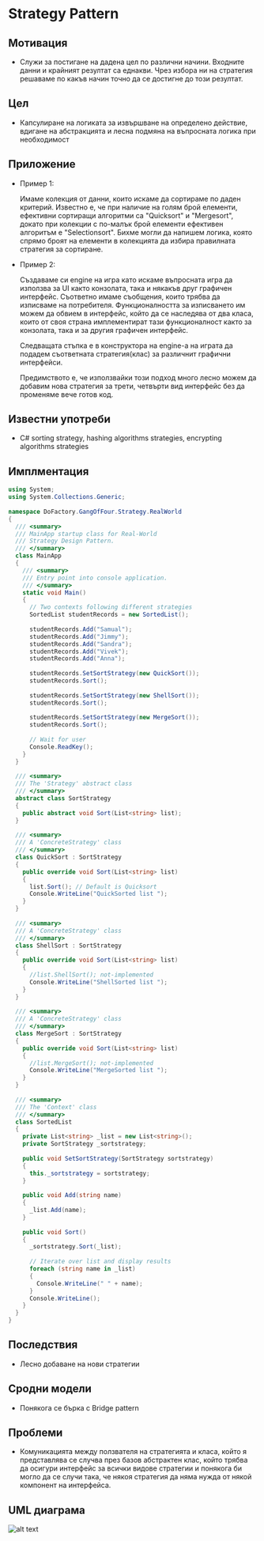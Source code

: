 ﻿# Strategy Pattern

## Мотивация

 * Служи за  постигане на дадена цел по различни начини. Входните данни и крайният резултат са еднакви. Чрез избора ни на стратегия решаваме по какъв начин точно да се достигне до този резултат. 

## Цел

 * Капсулиране на логиката за извършване на определено действие, вдигане на абстракцията и лесна подмяна на въпросната логика при необходимост

## Приложение

* Пример 1:

	Имаме колекция от данни, които искаме да сортираме по даден критерий. Известно е, че при наличие на голям брой елементи, ефективни сортиращи алгоритми са "Quicksort" и "Mergesort", докато при колекции с по-малък брой елементи ефективен алгоритъм е "Selectionsort". Бихме могли да напишем логика, която спрямо броят на елементи в колекцията да избира правилната стратегия за сортиране.
    
    
* Пример 2:

	Създаваме си engine на игра като искаме въпросната игра да използва за UI както конзолата, така и някакъв друг графичен интерфейс. Съответно имаме съобщения, които трябва да изписваме на потребителя. Функционалността за изписването им можем да обвием в интерфейс, който да се наследява от два класа, които  от своя страна имплементират тази функционалност както за конзолата, така и за другия графичен интерфейс.
    
    Следващата стъпка е в конструктора на engine-a на играта да подадем съответната стратегия(клас) за различнит графични интерфейси. 
    
    Предимството е, че използвайки този подход много лесно можем да добавим нова стратегия за трети, четвърти вид интерфейс без да променяме вече готов код.

	
	
    
## Известни употреби
* C# sorting strategy, hashing algorithms strategies, encrypting algorithms strategies

## Имплментация 

```c#
using System;
using System.Collections.Generic;
 
namespace DoFactory.GangOfFour.Strategy.RealWorld
{
  /// <summary>
  /// MainApp startup class for Real-World 
  /// Strategy Design Pattern.
  /// </summary>
  class MainApp
  {
    /// <summary>
    /// Entry point into console application.
    /// </summary>
    static void Main()
    {
      // Two contexts following different strategies
      SortedList studentRecords = new SortedList();
 
      studentRecords.Add("Samual");
      studentRecords.Add("Jimmy");
      studentRecords.Add("Sandra");
      studentRecords.Add("Vivek");
      studentRecords.Add("Anna");
 
      studentRecords.SetSortStrategy(new QuickSort());
      studentRecords.Sort();
 
      studentRecords.SetSortStrategy(new ShellSort());
      studentRecords.Sort();
 
      studentRecords.SetSortStrategy(new MergeSort());
      studentRecords.Sort();
 
      // Wait for user
      Console.ReadKey();
    }
  }
 
  /// <summary>
  /// The 'Strategy' abstract class
  /// </summary>
  abstract class SortStrategy
  {
    public abstract void Sort(List<string> list);
  }
 
  /// <summary>
  /// A 'ConcreteStrategy' class
  /// </summary>
  class QuickSort : SortStrategy
  {
    public override void Sort(List<string> list)
    {
      list.Sort(); // Default is Quicksort
      Console.WriteLine("QuickSorted list ");
    }
  }
 
  /// <summary>
  /// A 'ConcreteStrategy' class
  /// </summary>
  class ShellSort : SortStrategy
  {
    public override void Sort(List<string> list)
    {
      //list.ShellSort(); not-implemented
      Console.WriteLine("ShellSorted list ");
    }
  }
 
  /// <summary>
  /// A 'ConcreteStrategy' class
  /// </summary>
  class MergeSort : SortStrategy
  {
    public override void Sort(List<string> list)
    {
      //list.MergeSort(); not-implemented
      Console.WriteLine("MergeSorted list ");
    }
  }
 
  /// <summary>
  /// The 'Context' class
  /// </summary>
  class SortedList
  {
    private List<string> _list = new List<string>();
    private SortStrategy _sortstrategy;
 
    public void SetSortStrategy(SortStrategy sortstrategy)
    {
      this._sortstrategy = sortstrategy;
    }
 
    public void Add(string name)
    {
      _list.Add(name);
    }
 
    public void Sort()
    {
      _sortstrategy.Sort(_list);
 
      // Iterate over list and display results
      foreach (string name in _list)
      {
        Console.WriteLine(" " + name);
      }
      Console.WriteLine();
    }
  }
}
  ```

## Последствия
* Лесно добаване на нови стратегии 

## Сродни модели
* Понякога се бърка с Bridge pattern

## Проблеми
* Комуникацията между ползвателя на стратегията и класа, който я представлява се случва през базов абстрактен клас, който трябва да осигури интерфейс за всички видове стратегии и понякога би могло да се случи така, че някоя стратегия да няма нужда от някой компонент на интерфейса.

## UML  диаграма

![alt text](http://www.dofactory.com/images/diagrams/net/strategy.gif)
